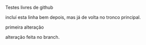 Testes livres de github

incluí esta linha bem depois, mas já de volta no tronco principal.

primeira alteração

alteração feita no branch.